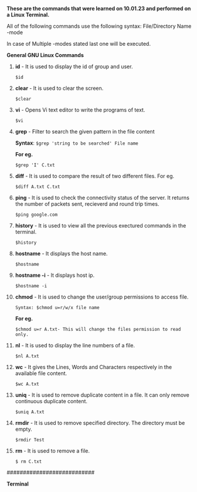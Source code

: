 <b>These are the commands that were learned on 10.01.23 and performed on a Linux Terminal.</b>

All of the following commands use the following syntax: <command name> File/Directory Name -mode 

In case of Multiple -modes stated last one will be executed.

<b>General GNU Linux Commands</b>

1. <b>id</b> - It is used to display the id of group and user. 
      ```
      $id
      ```

2. <b>clear</b> - It is used to clear the screen.
    ```
    $clear
    ```

3. <b>vi</b> - Opens Vi text editor to write the programs of text.
    ```
    $vi
    ```
4. <b>grep</b> - Filter to search the given pattern in the file content

   <b>Syntax</b>: ``` $grep 'string to be searched' File name ```

    <b>For eg.</b>
    ```
    $grep 'I' C.txt
    ```

5. <b>diff</b> - It is used to compare the result of two different files.
      For eg.
      ```
      $diff A.txt C.txt 
      ```

6. <b>ping</b> - It is used to check the connectivity status of the server.
      It returns the number of packets sent, recieverd and round trip times.
    ```
    $ping google.com
    ```

7. <b>history</b> - It is used to view all the previous exectured commands in the terminal.
    ```
    $history
    ```

8. <b>hostname</b> - It displays the host name.
    ```
    $hostname
    ```

9. <b>hostname -i</b> - It displays host ip.
    ```
    $hostname -i
    ```

10. <b>chmod</b> - It is used to change the user/group permissions to access file.

    ``` Syntax: $chmod u=r/w/x file name ```
    
    <b>For eg.</b>
    
    ``` 
    $chmod u=r A.txt- This will change the files permission to read only.
    ```

11. <b>nl</b> - It is used to display the line numbers of a file.
    ```
    $nl A.txt
    ```

12. <b>wc</b> - It gives the Lines, Words and Characters respectively in the available file content.
    ```
    $wc A.txt
    ```

13. <b>uniq</b> - It is used to remove duplicate content in a file. It can only remove continuous duplicate content.
    ```
    $uniq A.txt
    ```

14. <b>rmdir</b> - It is used to remove specified directory. The directory must be empty.
    ```
    $rmdir Test
    ```

15. <b>rm</b> - It is used to remove a file.
    ```
    $ rm C.txt
    ```

###########################

<b>Terminal</b>



